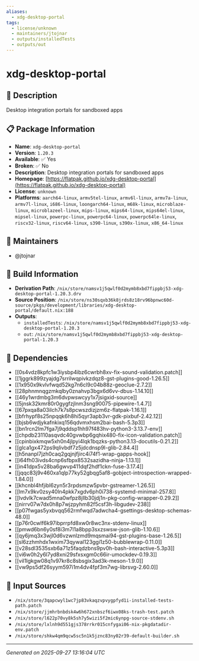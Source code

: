 ```yaml
---
aliases:
  - xdg-desktop-portal
tags:
  - license/unknown
  - maintainers/jtojnar
  - outputs/installedTests
  - outputs/out
---
```


# xdg-desktop-portal

## 📝 Description

Desktop integration portals for sandboxed apps

## 📋 Package Information

- **Name**: `xdg-desktop-portal`
- **Version**: `1.20.3`
- **Available**: ✅ Yes
- **Broken**: ✅ No
- **Description**: Desktop integration portals for sandboxed apps
- **Homepage**: [https://flatpak.github.io/xdg-desktop-portal](https://flatpak.github.io/xdg-desktop-portal)
- **License**: `unknown`
- **Platforms**: `aarch64-linux`, `armv5tel-linux`, `armv6l-linux`, `armv7a-linux`, `armv7l-linux`, `i686-linux`, `loongarch64-linux`, `m68k-linux`, `microblaze-linux`, `microblazeel-linux`, `mips-linux`, `mips64-linux`, `mips64el-linux`, `mipsel-linux`, `powerpc-linux`, `powerpc64-linux`, `powerpc64le-linux`, `riscv32-linux`, `riscv64-linux`, `s390-linux`, `s390x-linux`, `x86_64-linux`
## 👥 Maintainers

- @jtojnar


## 🔧 Build Information

- **Derivation Path**: `/nix/store/namsv1j5qwlf0d2mymb8xbd7fippbj53-xdg-desktop-portal-1.20.3.drv`
- **Source Position**: `/nix/store/ns30sqxb36k8jrds8z18rv96bpnwc60d-source/pkgs/development/libraries/xdg-desktop-portal/default.nix:188`
- **Outputs**:
  - `installedTests`:  `/nix/store/namsv1j5qwlf0d2mymb8xbd7fippbj53-xdg-desktop-portal-1.20.3`
  - `out`:  `/nix/store/namsv1j5qwlf0d2mymb8xbd7fippbj53-xdg-desktop-portal-1.20.3`

## 🔗 Dependencies

- [[0s4vdz8kpfc1w3iysbp4ibz6cwrbh8xv-fix-sound-validation.patch]]
- [[1jggrk899zyajdg7srrilwqpivkzdqz8-gst-plugins-good-1.26.5]]
- [[1x950x9kvlvfwqd52kg7n6cl9c04b88z-geoclue-2.7.2]]
- [[28phnmnqgzmkqlby0znahvp3bgx6d6vv-dbus-1.14.10]]
- [[46y1wrdmbg3m6dvpwswcyy1x7jsigxid-source]]
- [[5jnsk32kmr80r0gygfzjlnm3sng90075-pipewire-1.4.7]]
- [[67pxqa8a03ilch7k7s8pcwszdizjzm6z-flatpak-1.16.1]]
- [[bfrhypf8s25npqqk6h8hi5qyr3apb3vr-gdk-pixbuf-2.42.12]]
- [[bjsb6wdjykafnkixq156qdvmxhsm2bai-bash-5.3p3]]
- [[bn1rcn2lm7fga7j9qddsp1hh97f483hv-python3-3.13.7-env]]
- [[chpdb23110asqvdc40gvwbp6gqhix480-fix-icon-validation.patch]]
- [[cpinbixkmqw5xh0n4jlpyi4lqk1bqzks-python3.13-docutils-0.21.2]]
- [[glca1gx472ps9qlivbdf7z5jdcdnsp9l-glib-2.84.4]]
- [[h5nanpl7jzh0caq2gqjnjfjirc4i74f1-wrap-gapps-hook]]
- [[i64fh03ivds4cnp6sfbpx8532sazidha-ninja-1.13.1]]
- [[in41dpx5v28ba6gwvp411dqf2hdf1ckn-fuse-3.17.4]]
- [[jqqc83j9v460xa1qlp77ky52gbqg5af8-gobject-introspection-wrapped-1.84.0]]
- [[khcnbl4hfjibl6zyn5r3rpdsmzw5pvbr-gstreamer-1.26.5]]
- [[lm7x9kv0zsy40ln4pkk7xgdv6ph0i738-systemd-minimal-257.8]]
- [[lvdvlk7cwad5mna0wfpz8jllb30jdj1n-pkg-config-wrapper-0.29.2]]
- [[nirrv07w7dx0h8p7wjzpyhm82f5csf3h-libgudev-238]]
- [[p07fwgas5yxbvqq562rmfwqd7adwcha4-gsettings-desktop-schemas-48.0]]
- [[p76r0cwlf6k97ibprrpfd8xw0r8wc3nx-stdenv-linux]]
- [[pmwd6bn6y0sf8i3m7l1a8bpp3sxzswsw-json-glib-1.10.6]]
- [[qy6jmq3x3wjl0d6vzwnlzmd9mqsmai94-gst-plugins-base-1.26.5]]
- [[sl6zzhmhdx1wxim73qywal123ggi1z50-bubblewrap-0.11.0]]
- [[v28sdl3535sxb6a71z5faqdzbns9pv0h-bash-interactive-5.3p3]]
- [[vi6w0h2y6l7yd8xni29sfxsxgm0c66ir-umockdev-0.19.3]]
- [[vil1lgkgw08q1v97kr8c8sbsgix3ad3k-meson-1.9.0]]
- [[vw9ps5df26syym597i1m4dv4fpf3m7wg-librsvg-2.60.0]]

## 📁 Input Sources

- `/nix/store/3qapcwyl1wc7jp83vkaqzvpvygpfyd1i-installed-tests-path.patch`
- `/nix/store/jjmhrbnbdsk4w6h672xnbszf6iwx08ks-trash-test.patch`
- `/nix/store/l622p70vy8k5sh7y5wizi5f2mic6ynpg-source-stdenv.sh`
- `/nix/store/lxlnh9d551gjs378rrkr015cnfygai06-nix-pkgdatadir-env.patch`
- `/nix/store/shkw4qm9qcw5sc5n1k5jznc83ny02r39-default-builder.sh`

---
*Generated on 2025-09-27 13:16:04 UTC*
